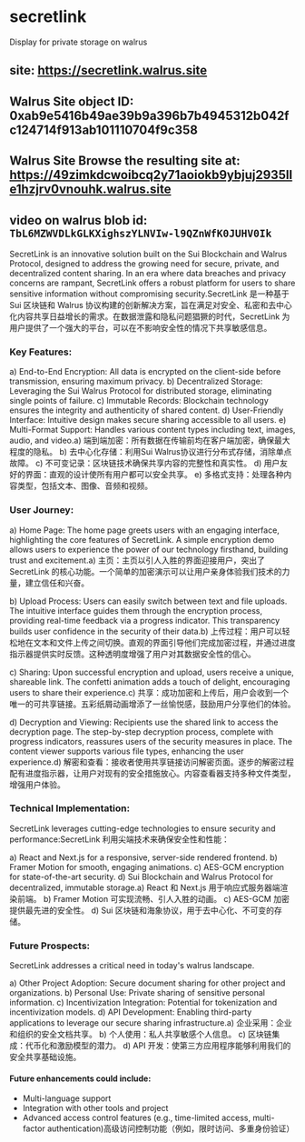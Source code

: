# secretlink
Display for private storage on walrus

## site: https://secretlink.walrus.site
## Walrus Site object ID: 0xab9e5416b49ae39b9a396b7b4945312b042fc124714f913ab101110704f9c358
## Walrus Site Browse the resulting site at: https://49zimkdcwoibcq2y71aoiokb9ybjuj2935lle1hzjrv0vnouhk.walrus.site
## video on walrus blob id: `TbL6MZWVDLkGLKXighszYLNVIw-l9QZnWfK0JUHV0Ik`

SecretLink is an innovative solution built on the Sui Blockchain and Walrus Protocol, designed to address the growing need for secure, private, and decentralized content sharing. In an era where data breaches and privacy concerns are rampant, SecretLink offers a robust platform for users to share sensitive information without compromising security.SecretLink 是一种基于 Sui 区块链和 Walrus 协议构建的创新解决方案，旨在满足对安全、私密和去中心化内容共享日益增长的需求。在数据泄露和隐私问题猖獗的时代，SecretLink 为用户提供了一个强大的平台，可以在不影响安全性的情况下共享敏感信息。

### Key Features:


a) End-to-End Encryption: All data is encrypted on the client-side before transmission, ensuring maximum privacy.
b) Decentralized Storage: Leveraging the Sui Walrus Protocol for distributed storage, eliminating single points of failure.
c) Immutable Records: Blockchain technology ensures the integrity and authenticity of shared content.
d) User-Friendly Interface: Intuitive design makes secure sharing accessible to all users.
e) Multi-Format Support: Handles various content types including text, images, audio, and video.a) 端到端加密：所有数据在传输前均在客户端加密，确保最大程度的隐私。 b) 去中心化存储：利用Sui Walrus协议进行分布式存储，消除单点故障。 c) 不可变记录：区块链技术确保共享内容的完整性和真实性。 d) 用户友好的界面：直观的设计使所有用户都可以安全共享。 e) 多格式支持：处理各种内容类型，包括文本、图像、音频和视频。

### User Journey:

a) Home Page:
The home page greets users with an engaging interface, highlighting the core features of SecretLink. A simple encryption demo allows users to experience the power of our technology firsthand, building trust and excitement.a) 主页：主页以引人入胜的界面迎接用户，突出了 SecretLink 的核心功能。一个简单的加密演示可以让用户亲身体验我们技术的力量，建立信任和兴奋。

b) Upload Process:
Users can easily switch between text and file uploads. The intuitive interface guides them through the encryption process, providing real-time feedback via a progress indicator. This transparency builds user confidence in the security of their data.b) 上传过程：用户可以轻松地在文本和文件上传之间切换。直观的界面引导他们完成加密过程，并通过进度指示器提供实时反馈。这种透明度增强了用户对其数据安全性的信心。

c) Sharing:
Upon successful encryption and upload, users receive a unique, shareable link. The confetti animation adds a touch of delight, encouraging users to share their experience.c) 共享：成功加密和上传后，用户会收到一个唯一的可共享链接。五彩纸屑动画增添了一丝愉悦感，鼓励用户分享他们的体验。

d) Decryption and Viewing:
Recipients use the shared link to access the decryption page. The step-by-step decryption process, complete with progress indicators, reassures users of the security measures in place. The content viewer supports various file types, enhancing the user experience.d) 解密和查看：接收者使用共享链接访问解密页面。逐步的解密过程配有进度指示器，让用户对现有的安全措施放心。内容查看器支持多种文件类型，增强用户体验。

### Technical Implementation:


SecretLink leverages cutting-edge technologies to ensure security and performance:SecretLink 利用尖端技术来确保安全性和性能：

a) React and Next.js for a responsive, server-side rendered frontend.
b) Framer Motion for smooth, engaging animations.
c) AES-GCM encryption for state-of-the-art security.
d) Sui Blockchain and Walrus Protocol for decentralized, immutable storage.a) React 和 Next.js 用于响应式服务器端渲染前端。 b) Framer Motion 可实现流畅、引人入胜的动画。 c) AES-GCM 加密提供最先进的安全性。 d) Sui 区块链和海象协议，用于去中心化、不可变的存储。

### Future Prospects:


SecretLink addresses a critical need in today's walrus landscape. 

a) Other Project Adoption: Secure document sharing for other project and organizations.
b) Personal Use: Private sharing of sensitive personal information.
c) Incentivization Integration: Potential for tokenization and incentivization models.
d) API Development: Enabling third-party applications to leverage our secure sharing infrastructure.a) 企业采用：企业和组织的安全文档共享。 b) 个人使用：私人共享敏感个人信息。 c) 区块链集成：代币化和激励模型的潜力。 d) API 开发：使第三方应用程序能够利用我们的安全共享基础设施。

#### Future enhancements could include:

- Multi-language support
- Integration with other tools and project
- Advanced access control features (e.g., time-limited access, multi-factor authentication)高级访问控制功能（例如，限时访问、多重身份验证）
